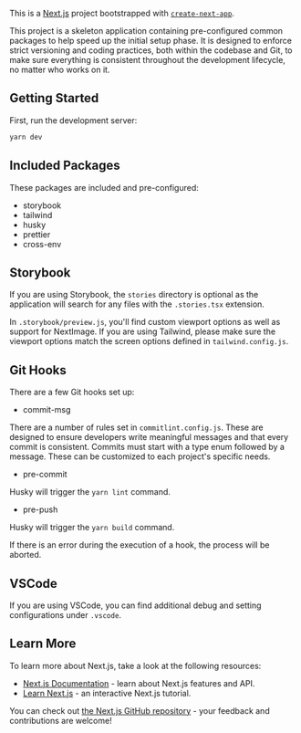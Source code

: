 This is a [Next.js](https://nextjs.org/) project bootstrapped with [`create-next-app`](https://github.com/vercel/next.js/tree/canary/packages/create-next-app).

This project is a skeleton application containing pre-configured common packages to help speed up the initial setup phase. It is designed to enforce strict versioning and coding practices, both within the codebase and Git, to make sure everything is consistent throughout the development lifecycle, no matter who works on it.

## Getting Started

First, run the development server:

```bash
yarn dev
```

## Included Packages

These packages are included and pre-configured:

- storybook
- tailwind
- husky
- prettier
- cross-env

## Storybook

If you are using Storybook, the `stories` directory is optional as the application will search for any files with the `.stories.tsx` extension.

In `.storybook/preview.js`, you'll find custom viewport options as well as support for NextImage. If you are using Tailwind, please make sure the viewport options match the screen options defined in `tailwind.config.js`.

## Git Hooks

There are a few Git hooks set up:

- commit-msg

There are a number of rules set in `commitlint.config.js`. These are designed to ensure developers write meaningful messages and that every commit is consistent. Commits must start with a type enum followed by a message. These can be customized to each project's specific needs.

- pre-commit

Husky will trigger the `yarn lint` command.

- pre-push

Husky will trigger the `yarn build` command.

If there is an error during the execution of a hook, the process will be aborted.

## VSCode

If you are using VSCode, you can find additional debug and setting configurations under `.vscode`.

## Learn More

To learn more about Next.js, take a look at the following resources:

- [Next.js Documentation](https://nextjs.org/docs) - learn about Next.js features and API.
- [Learn Next.js](https://nextjs.org/learn) - an interactive Next.js tutorial.

You can check out [the Next.js GitHub repository](https://github.com/vercel/next.js/) - your feedback and contributions are welcome!
